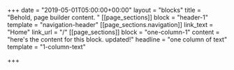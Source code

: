 +++
date = "2019-05-01T05:00:00+00:00"
layout = "blocks"
title = "Behold, page builder content. "
[[page_sections]]
block = "header-1"
template = "navigation-header"
[[page_sections.navigation]]
link_text = "Home"
link_url = "/"
[[page_sections]]
block = "one-column-1"
content = "here's the content for this block. updated!"
headline = "one column of text"
template = "1-column-text"

+++
